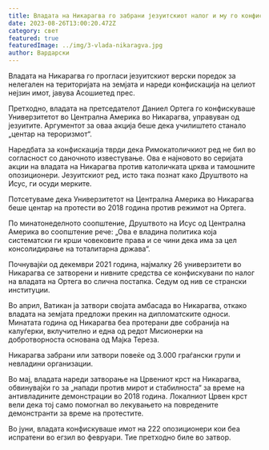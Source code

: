 ```yaml
---
title: Владата на Никарагва го забрани језуитскиот налог и му го конфискуваше имотот
date: 2023-08-26T13:00:20.472Z
category: свет
featured: true
featuredImage: ../img/3-vlada-nikaragva.jpg
author: Вардарски
---
```

Владата на Никарагва го прогласи језуитскиот верски поредок за нелегален на територијата на земјата и нареди конфискација на целиот нејзин имот, јавува Асошиетед прес.

Претходно, владата на претседателот Даниел Ортега го конфискуваше Универзитетот во Централна Америка во Никарагва, управуван од језуитите. Аргументот за оваа акција беше дека училиштето станало „центар на тероризмот“.

Наредбата за конфискација тврди дека Римокатоличкиот ред не бил во согласност со даночното известување. Ова е најновото во серијата акции на владата на Никарагва против католичката црква и тамошните опозиционери. Језуитскиот ред, исто така познат како Друштвото на Исус, ги осуди мерките.

Потсетуваме дека Универзитетот на Централна Америка во Никарагва беше центар на протести во 2018 година против режимот на Ортега.

По минатонеделното соопштение, Друштвото на Исус од Централна Америка во соопштение рече: „Ова е владина политика која систематски ги крши човековите права и се чини дека има за цел консолидирање на тоталитарна држава“.

Почнувајќи од декември 2021 година, најмалку 26 универзитети во Никарагва се затворени и нивните средства се конфискувани по налог на владата на Ортега во слична постапка. Седум од нив се странски институции.

Во април, Ватикан ја затвори својата амбасада во Никарагва, откако владата на земјата предложи прекин на дипломатските односи. Минатата година од Никарагва беа протерани две собранија на калуѓерки, вклучително и една од редот Мисионерки на добротворноста основана од Мајка Тереза.

Никарагва забрани или затвори повеќе од 3.000 граѓански групи и невладини организации.

Во мај, владата нареди затворање на Црвениот крст на Никарагва, обвинувајќи го за „напади против мирот и стабилноста“ за време на антивладините демонстрации во 2018 година. Локалниот Црвен крст вели дека тој само помогнал во лекувањето на повредените демонстранти за време на протестите.

Во јуни, владата конфискуваше имот на 222 опозиционери кои беа испратени во егзил во февруари. Тие претходно биле во затвор.